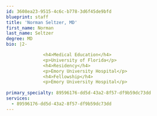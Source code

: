```yaml
---
id: 3608ea23-9515-4c6c-b778-3d6f45de9bfd
blueprint: staff
title: 'Norman Seltzer, MD'
first_name: Norman
last_name: Seltzer
degree: MD
bio: |2-

              <h4>Medical Education</h4>
              <p>University of Florida</p>
              <h4>Residency</h4>
              <p>Emory University Hospital</p>
              <h4>Fellowship</h4>
              <p>Emory University Hospital</p>
          
primary_specialty: 89596176-dd5d-43a2-8f57-df9b59dc73dd
services:
  - 89596176-dd5d-43a2-8f57-df9b59dc73dd
---
```

